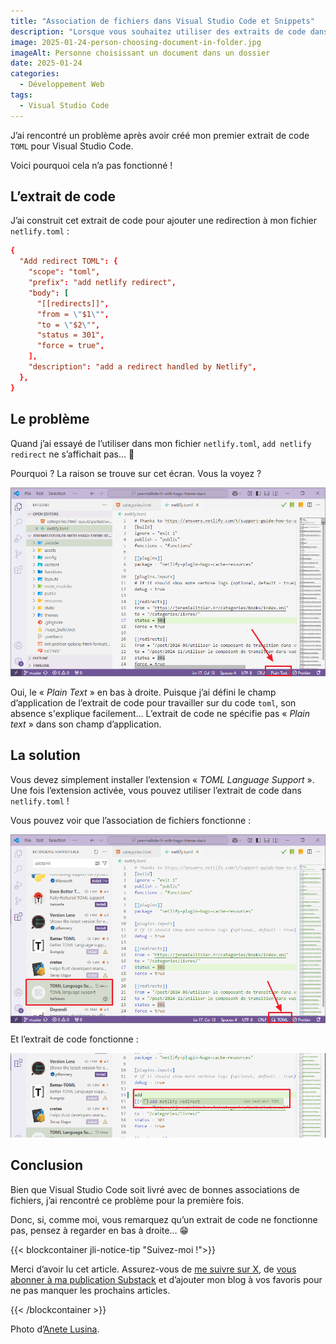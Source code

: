 ```yaml
---
title: "Association de fichiers dans Visual Studio Code et Snippets"
description: "Lorsque vous souhaitez utiliser des extraits de code dans Visual Studio Code, il y a une petite chose à savoir."
image: 2025-01-24-person-choosing-document-in-folder.jpg
imageAlt: Personne choisissant un document dans un dossier
date: 2025-01-24
categories:
  - Développement Web
tags:
  - Visual Studio Code
---
```


J’ai rencontré un problème après avoir créé mon premier extrait de code `TOML` pour Visual Studio Code.

Voici pourquoi cela n’a pas fonctionné !

## L’extrait de code

J’ai construit cet extrait de code pour ajouter une redirection à mon fichier `netlify.toml` :

```toml
{
  "Add redirect TOML": {
    "scope": "toml",
    "prefix": "add netlify redirect",
    "body": [
      "[[redirects]]",
      "from = \"$1\"",
      "to = \"$2\"",
      "status = 301",
      "force = true",
    ],
    "description": "add a redirect handled by Netlify",
  },
}
```

## Le problème

Quand j’ai essayé de l’utiliser dans mon fichier `netlify.toml`, `add netlify redirect` ne s’affichait pas… 🤔

Pourquoi ? La raison se trouve sur cet écran. Vous la voyez ?

![Problème démontré](issue-demonstrated.png)

Oui, le « _Plain Text_ » en bas à droite. Puisque j’ai défini le champ d’application de l’extrait de code pour travailler sur du code `toml`, son absence s'explique facilement… L’extrait de code ne spécifie pas « _Plain text_ » dans son champ d’application.

## La solution

Vous devez simplement installer l’extension « _TOML Language Support_ ». Une fois l’extension activée, vous pouvez utiliser l’extrait de code dans `netlify.toml` !

Vous pouvez voir que l’association de fichiers fonctionne :

![Extension pour l’association de fichiers toml](extension-for-toml-file-association.png)

Et l’extrait de code fonctionne :

![L’extrait de code fonctionne en saisissant « add »](snippet-is-available.png)

## Conclusion

Bien que Visual Studio Code soit livré avec de bonnes associations de fichiers, j’ai rencontré ce problème pour la première fois.

Donc, si, comme moi, vous remarquez qu’un extrait de code ne fonctionne pas, pensez à regarder en bas à droite… 😁

{{< blockcontainer jli-notice-tip "Suivez-moi !">}}

Merci d’avoir lu cet article. Assurez-vous de [me suivre sur X](https://x.com/LitzlerJeremie), de [vous abonner à ma publication Substack](https://iamjeremie.substack.com/) et d’ajouter mon blog à vos favoris pour ne pas manquer les prochains articles.

{{< /blockcontainer >}}

Photo d’[Anete Lusina](https://www.pexels.com/photo/person-choosing-document-in-folder-4792285/).
